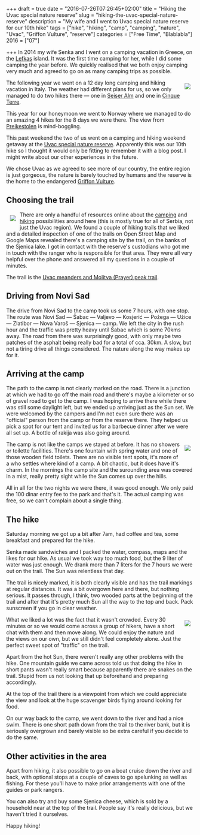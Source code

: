 +++
draft = true
date = "2016-07-26T07:26:45+02:00"
title = "Hiking the Uvac special nature reserve"
slug = "hiking-the-uvac-special-nature-reserve"
description = "My wife and I went to Uvac special nature reserve for our 10th hike"
tags = ["hike", "hiking", "camp", "camping", "nature", "Uvac", "Griffon Vulture", "reserve"]
categories = ["Free Time", "Blablabla"]
2016 = ["07"]

+++
In 2014 my wife Senka and I went on a camping vacation in Greece, on the [Lefkas](https://en.wikipedia.org/wiki/Lefkada) island. It was the first time camping for her, while I did some camping the year before. We quickly realised that we both enjoy camping very much and agreed to go on as many camping trips as possible.

<img style='float:right;padding:10px' src='/img/posts/uvac.jpg' />

The following year we went on a 12 day long camping and hiking vacation in Italy. The weather had different plans for us, so we only managed to do two hikes there &mdash; one in [Seiser Alm](https://en.wikipedia.org/wiki/Seiser_Alm) and one in [Cinque Terre](https://en.wikipedia.org/wiki/Cinque_Terre).

This year for our honeymoon we went to Norway where we managed to do an amazing 4 hikes for the 8 days we were there. The view from [Preikestolen](https://en.wikipedia.org/wiki/Preikestolen) is mind-boggling.

This past weekend the two of us went on a camping and hiking weekend getaway at the [Uvac special nature reserve](http://www.uvac.org.rs/eng/index_eng.html). Apparently this was our 10th hike so I thought it would only be fitting to remember it with a blog post. I might write about our other experiences in the future.

We chose Uvac as we agreed to see more of our country, the entire region is just gorgeous, the nature is barely touched by humans and the reserve is the home to the endangered [Griffon Vulture](https://en.wikipedia.org/wiki/Griffon_vulture).

## Choosing the trail

<a href='/img/posts/uvac-trail-big.jpg' target='_blank'><img style='float:left;padding:10px' src='/img/posts/uvac-trail-small.jpg' /></a>

There are only a handful of resources online about the [camping](http://www.camping.rs/en/) and [hiking](http://stazeibogaze.info/) possibilities around here (this is mostly true for all of Serbia, not just the Uvac region). We found a couple of hiking trails that we liked and a detailed inspection of one of the trails on Open Street Map and Google Maps revealed there's a camping site by the trail, on the banks of the Sjenica lake. I got in contact with the reserve's custodians who got me in touch with the ranger who is responsible for that area. They were all very helpful over the phone and answered all my questions in a couple of minutes.

The trail is the [Uvac meanders and Molitva (Prayer) peak trail](http://www.stazeibogaze.info/2013/03/31/specijalni-rezervat-prirode-uvac-meandri-uvca-i-vrh-molitva-15-km/).

## Driving from Novi Sad

The drive from Novi Sad to the camp took us some 7 hours, with one stop. The route was Novi Sad &mdash; Šabac &mdash; Valjevo &mdash; Kosjerić &mdash; Požega &mdash; Užice &mdash; Zlatibor &mdash; Nova Varoš &mdash; Sjenica &mdash; camp. We left the city in the rush hour and the traffic was pretty heavy until Šabac which is some 70kms away. The road from there was surprisingly good, with only maybe two patches of the asphalt being really bad for a total of cca. 30km. A slow, but not a tiring drive all things considered. The nature along the way makes up for it.

## Arriving at the camp

The path to the camp is not clearly marked on the road. There is a junction at which we had to go off the main road and there's maybe a kilometer or so of gravel road to get to the camp. I was hoping to arrive there while there was still some daylight left, but we ended up arriving just as the Sun set. We were welcomed by the campers and I'm not even sure there was an "official" person from the camp or from the reserve there. They helped us pick a spot for our tent and invited us for a barbecue dinner after we were all set up. A bottle of rakija was also going around.

<img style='float:right;padding:10px' src='/img/posts/uvac-camp.jpg' />

The camp is not like the camps we stayed at before. It has no showers or toilette facilities. There's one fountain with spring water and one of those wooden field toilets. There are no visible tent spots, it's more of a who settles where kind of a camp. A bit chaotic, but it does have it's charm. In the mornings the camp site and the surounding area was covered in a mist, really pretty sight while the Sun comes up over the hills.

All in all for the two nights we were there, it was good enough. We only paid the 100 dinar entry fee to the park and that's it. The actual camping was free, so we can't complain about a single thing.

## The hike

Saturday morning we got up a bit after 7am, had coffee and tea, some breakfast and prepared for the hike.

Senka made sandwiches and I packed the water, compass, maps and the likes for our hike. As usual we took way too much food, but the 9 liter of water was just enough. We drank more than 7 liters for the 7 hours we were out on the trail. The Sun was relentless that day.

The trail is nicely marked, it is both clearly visible and has the trail markings at regular distances. It was a bit overgown here and there, but nothing serious. It passes through, I think, two wooded parts at the beginning of the trail and after that it's pretty much Sun all the way to the top and back. Pack sunscreen if you go in clear weather.

<img style='float:right;padding:10px' src='/img/posts/uvac2.jpg' />

What we liked a lot was the fact that it wasn't crowded. Every 30 minutes or so we would come across a group of hikers, have a short chat with them and then move along. We could enjoy the nature and the views on our own, but we still didn't feel completely alone. Just the perfect sweet spot of "traffic" on the trail.

Apart from the hot Sun, there weren't really any other problems with the hike. One mountain guide we came across told us that doing the hike in short pants wasn't really smart because apparently there are snakes on the trail. Stupid from us not looking that up beforehand and preparing accordingly.

At the top of the trail there is a viewpoint from which we could appreciate the view and look at the huge scavenger birds flying around looking for food.

On our way back to the camp, we went down to the river and had a nice swim. There is one short path down from the trail to the river bank, but it is seriously overgrown and barely visible so be extra careful if you decide to do the same.

## Other activities in the area

Apart from hiking, it also possible to go on a boat cruise down the river and back, with optional stops at a couple of caves to go spelunking as well as fishing. For these you'll have to make prior arrangements with one of the guides or park rangers.

You can also try and buy some Sjenica cheese, which is sold by a household near at the top of the trail. People say it's really delicious, but we haven't tried it ourselves.

Happy hiking!
